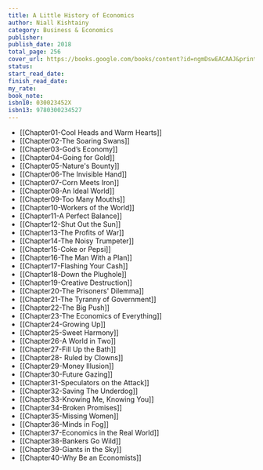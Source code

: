 ```yaml
---
title: A Little History of Economics
author: Niall Kishtainy
category: Business & Economics
publisher: 
publish_date: 2018
total_page: 256
cover_url: https://books.google.com/books/content?id=ngmDswEACAAJ&printsec=frontcover&img=1&zoom=1&source=gbs_api
status: 
start_read_date: 
finish_read_date: 
my_rate: 
book_note: 
isbn10: 030023452X
isbn13: 9780300234527
---
```

- [[Chapter01-Cool Heads and Warm Hearts]]
- [[Chapter02-The Soaring Swans]]
- [[Chapter03-God’s Economy]]
- [[Chapter04-Going for Gold]]
- [[Chapter05-Nature's Bounty]]
- [[Chapter06-The Invisible Hand]]
- [[Chapter07-Corn Meets Iron]]
- [[Chapter08-An Ideal World]]
- [[Chapter09-Too Many Mouths]]
- [[Chapter10-Workers of the World]]
- [[Chapter11-A Perfect Balance]]
- [[Chapter12-Shut Out the Sun]]
- [[Chapter13-The Profits of War]]
- [[Chapter14-The Noisy Trumpeter]]
- [[Chapter15-Coke or Pepsi]]
- [[Chapter16-The Man With a Plan]]
- [[Chapter17-Flashing Your Cash]]
- [[Chapter18-Down the Plughole]]
- [[Chapter19-Creative Destruction]]
- [[Chapter20-The Prisoners' Dilemma]]
- [[Chapter21-The Tyranny of Government]]
- [[Chapter22-The Big Push]]
- [[Chapter23-The Economics of Everything]]
- [[Chapter24-Growing Up]]
- [[Chapter25-Sweet Harmony]]
- [[Chapter26-A World in Two]]
- [[Chapter27-Fill Up the Bath]]
- [[Chapter28- Ruled by Clowns]]
- [[Chapter29-Money Illusion]]
- [[Chapter30-Future Gazing]]
- [[Chapter31-Speculators on the Attack]]
- [[Chapter32-Saving The Underdog]]
- [[Chapter33-Knowing Me, Knowing You]]
- [[Chapter34-Broken Promises]]
- [[Chapter35-Missing Women]]
- [[Chapter36-Minds in Fog]]
- [[Chapter37-Economics in the Real World]]
- [[Chapter38-Bankers Go Wild]]
- [[Chapter39-Giants in the Sky]]
- [[Chapter40-Why Be an Economists]]
